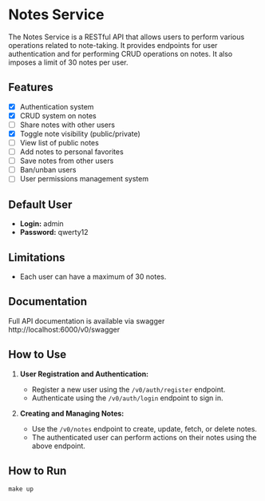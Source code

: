 # Notes Service

The Notes Service is a RESTful API that allows users to perform various operations related to note-taking. It provides endpoints for user authentication and for performing CRUD operations on notes. It also imposes a limit of 30 notes per user.

## Features
- [x] Authentication system
- [x] CRUD system on notes
- [ ] Share notes with other users
- [x] Toggle note visibility (public/private)
- [ ] View list of public notes
- [ ] Add notes to personal favorites
- [ ] Save notes from other users
- [ ] Ban/unban users
- [ ] User permissions management system

## Default User
- **Login:** admin
- **Password:** qwerty12

## Limitations
- Each user can have a maximum of 30 notes.

## Documentation
Full API documentation is available via swagger
http://localhost:6000/v0/swagger

## How to Use
1. **User Registration and Authentication:**
   - Register a new user using the `/v0/auth/register` endpoint.
   - Authenticate using the `/v0/auth/login` endpoint to sign in.

2. **Creating and Managing Notes:**
   - Use the `/v0/notes` endpoint to create, update, fetch, or delete notes.
   - The authenticated user can perform actions on their notes using the above endpoint.

## How to Run
```
make up
```